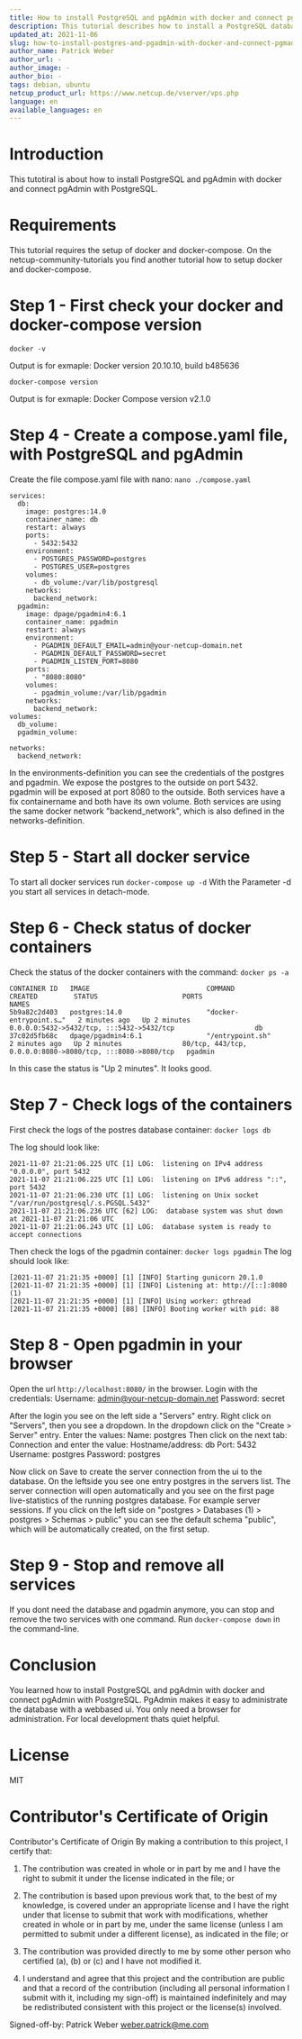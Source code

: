 ```yaml
---
title: How to install PostgreSQL and pgAdmin with docker and connect pgAdmin with PostgreSQL
description: This tutorial describes how to install a PostgreSQL database and pgAdmin. pgAdmin is a web based administration tool for the PostgreSQL database. 
updated_at: 2021-11-06
slug: how-to-install-postgres-and-pgadmin-with-docker-and-connect-pgmadmin-with-postgres
author_name: Patrick Weber
author_url: -
author_image: -
author_bio: -
tags: debian, ubuntu
netcup_product_url: https://www.netcup.de/vserver/vps.php
language: en
available_languages: en
---
```


# Introduction
This tutotiral is about how to install PostgreSQL and pgAdmin with docker and connect pgAdmin with PostgreSQL.

# Requirements
This tutorial requires the setup of docker and docker-compose. On the netcup-community-tutorials you find another tutorial how to setup docker and docker-compose.

# Step 1 - First check your docker and docker-compose version
```
docker -v
```
Output is for exmaple: Docker version 20.10.10, build b485636

```
docker-compose version
```
Output is for exmaple: Docker Compose version v2.1.0

# Step 4 - Create a compose.yaml file, with PostgreSQL and pgAdmin
Create the file compose.yaml file with nano: ```nano ./compose.yaml```

```
services:
  db:
    image: postgres:14.0
    container_name: db
    restart: always
    ports:
      - 5432:5432
    environment:
      - POSTGRES_PASSWORD=postgres
      - POSTGRES_USER=postgres
    volumes:
      - db_volume:/var/lib/postgresql
    networks:
      backend_network:
  pgadmin:
    image: dpage/pgadmin4:6.1
    container_name: pgadmin
    restart: always
    environment:
      - PGADMIN_DEFAULT_EMAIL=admin@your-netcup-domain.net
      - PGADMIN_DEFAULT_PASSWORD=secret
      - PGADMIN_LISTEN_PORT=8080
    ports:
      - "8080:8080"
    volumes:
      - pgadmin_volume:/var/lib/pgadmin
    networks:
      backend_network:
volumes:
  db_volume:
  pgadmin_volume:

networks:
  backend_network:
```

In the environments-definition you can see the credentials of the postgres and pgadmin.
We expose the postgres to the outside on port 5432.
pgadmin will be exposed at port 8080 to the outside.
Both services have a fix containername and both have its own volume.
Both services are using the same docker network "backend_network", which is also defined in the networks-definition.


# Step 5 - Start all docker service
To start all docker services run ```docker-compose up -d```
With the Parameter -d you start all services in detach-mode.

# Step 6 - Check status of docker containers
Check the status of the docker containers with the command: ```docker ps -a```
```
CONTAINER ID   IMAGE                             COMMAND                  CREATED         STATUS                     PORTS                                                        NAMES
5b9a82c2d403   postgres:14.0                     "docker-entrypoint.s…"   2 minutes ago   Up 2 minutes               0.0.0.0:5432->5432/tcp, :::5432->5432/tcp                    db
37c02d5fb68c   dpage/pgadmin4:6.1                "/entrypoint.sh"         2 minutes ago   Up 2 minutes               80/tcp, 443/tcp, 0.0.0.0:8080->8080/tcp, :::8080->8080/tcp   pgadmin
```

In this case the status is "Up 2 minutes". It looks good.

# Step 7 - Check logs of the containers
First check the logs of the postres database container: ```docker logs db```

The log should look like:
```
2021-11-07 21:21:06.225 UTC [1] LOG:  listening on IPv4 address "0.0.0.0", port 5432
2021-11-07 21:21:06.225 UTC [1] LOG:  listening on IPv6 address "::", port 5432
2021-11-07 21:21:06.230 UTC [1] LOG:  listening on Unix socket "/var/run/postgresql/.s.PGSQL.5432"
2021-11-07 21:21:06.236 UTC [62] LOG:  database system was shut down at 2021-11-07 21:21:06 UTC
2021-11-07 21:21:06.243 UTC [1] LOG:  database system is ready to accept connections
```

Then check the logs of the pgadmin container: ```docker logs pgadmin```
The log should look like:
```
[2021-11-07 21:21:35 +0000] [1] [INFO] Starting gunicorn 20.1.0
[2021-11-07 21:21:35 +0000] [1] [INFO] Listening at: http://[::]:8080 (1)
[2021-11-07 21:21:35 +0000] [1] [INFO] Using worker: gthread
[2021-11-07 21:21:35 +0000] [88] [INFO] Booting worker with pid: 88
```

# Step 8 - Open pgadmin in your browser
Open the url ```http://localhost:8080/``` in the browser.
Login with the credentials:
Username: admin@your-netcup-domain.net
Password: secret

After the login you see on the left side a "Servers" entry. Right click on "Servers", then you see a dropdown. In the dropdown click on the "Create > Server" entry. Enter the values:
Name: postgres
Then click on the next tab: Connection and enter the value:
Hostname/address: db
Port: 5432
Username: postgres
Password: postgres

Now click on Save to create the server connection from the ui to the database.
On the leftside you see one entry postgres in the servers list.
The server connection will open automatically and you see on the first page live-statistics of the running postgres database. For example server sessions. If you click on the left side on "postgres > Databases (1) > postgres > Schemas > public" you can see the default schema "public", which will be automatically created, on the first setup.

# Step 9 - Stop and remove all services
If you dont need the database and pgadmin anymore, you can stop and remove the two services with one command.
Run ```docker-compose down``` in the command-line.

# Conclusion
You learned how to install PostgreSQL and pgAdmin with docker and connect pgAdmin with PostgreSQL.
PgAdmin makes it easy to administrate the database with a webbased ui. You only need a browser for administration. For local development thats quiet helpful.

# License
MIT

# Contributor's Certificate of Origin
Contributor's Certificate of Origin By making a contribution to this project, I certify that:

 1) The contribution was created in whole or in part by me and I have the right to submit it under the license indicated in the file; or

 2) The contribution is based upon previous work that, to the best of my knowledge, is covered under an appropriate license and I have the right under that license to submit that work with modifications, whether created in whole or in part by me, under the same license (unless I am permitted to submit under a different license), as indicated in the file; or

 3) The contribution was provided directly to me by some other person who certified (a), (b) or (c) and I have not modified it.

 4) I understand and agree that this project and the contribution are public and that a record of the contribution (including all personal information I submit with it, including my sign-off) is maintained indefinitely and may be redistributed consistent with this project or the license(s) involved.

Signed-off-by: Patrick Weber weber.patrick@me.com
